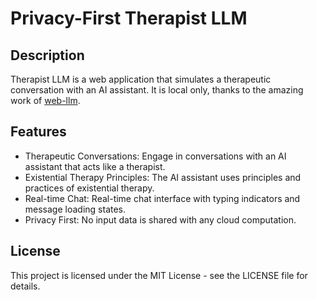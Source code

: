 # Privacy-First Therapist LLM

## Description

Therapist LLM is a web application that simulates a therapeutic conversation with an AI assistant.
It is local only, thanks to the amazing work of [web-llm](https://github.com/mlc-ai/web-llm).

## Features

* Therapeutic Conversations: Engage in conversations with an AI assistant that acts like a therapist.
* Existential Therapy Principles: The AI assistant uses principles and practices of existential therapy.
* Real-time Chat: Real-time chat interface with typing indicators and message loading states.
* Privacy First: No input data is shared with any cloud computation.

## License

This project is licensed under the MIT License - see the LICENSE file for details.
